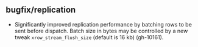 ## bugfix/replication

* Significantly improved replication performance by batching rows to be sent
  before dispatch. Batch size in bytes may be controlled by a new tweak
  `xrow_stream_flush_size` (default is 16 kb) (gh-10161).
